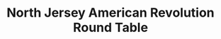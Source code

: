 ---
layout: repo
title: "North Jersey American Revolution Round Table"
id: 12535
permalink: repos/12535/
---